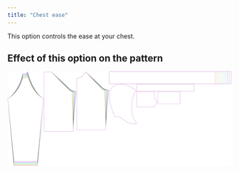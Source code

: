 ```yaml
---
title: "Chest ease"
---
```


This option controls the ease at your chest.

## Effect of this option on the pattern

![This image shows the effect of this option by superimposing several variants that have a different value for this option](hugo_chestease_sample.svg "Effect of this option on the pattern")
